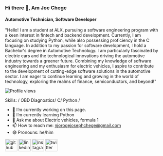 ### Hi there 👋, Am Joe Chege
#### Automotive Technician, Software Developer
"Hello! I am a student at ALX, pursuing a software engineering program with a keen interest in fintech and backend development. Currently, I am focusing on studying Python, while also possessing proficiency in the C language. In addition to my passion for software development, I hold a Bachelor's degree in Automotive Technology. I am particularly fascinated by electric cars and the technological innovations driving the automotive industry towards a greener future. Combining my knowledge of software engineering and my enthusiasm for electric vehicles, I aspire to contribute to the development of cutting-edge software solutions in the automotive sector. I am eager to continue learning and growing in the world of technology, exploring the realms of finance, semiconductors, and beyond!"

![Profile views](https://gpvc.arturio.dev/Joe-Chege)  

Skills: / OBD Diagnostics/ C/ Python / 

- 🔭 I’m currently working on this page. 
- 🌱 I’m currently learning Python 
- 💬 Ask me about Electric vehicles, formula 1  
- 📫 How to reach me: njorogejosephchege@gmail.com 
- 😄 Pronouns: he/him 


[<img src='https://cdn.jsdelivr.net/npm/simple-icons@3.0.1/icons/github.svg' alt='github' height='40'>](https://github.com/Joe-Chege)  [<img src='https://cdn.jsdelivr.net/npm/simple-icons@3.0.1/icons/linkedin.svg' alt='linkedin' height='40'>](https://www.linkedin.com/in/Joe-chege/)  [<img src='https://cdn.jsdelivr.net/npm/simple-icons@3.0.1/icons/instagram.svg' alt='instagram' height='40'>](https://www.instagram.com/joechege/)  [<img src='https://cdn.jsdelivr.net/npm/simple-icons@3.0.1/icons/twitter.svg' alt='twitter' height='40'>](https://twitter.com/Joe_chege_)  




